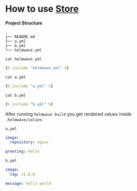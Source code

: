 # How to use [Store](../../yaml/#store)

**Project Structure**

```console
.
├── README.md
├── a.yml
├── b.yml
└── helmwave.yml

```

`cat helmwave.yml`

```yaml
{% include "helmwave.yml" %}
```

`cat a.yml`

```yaml
{% include "a.yml" %}
```

`cat b.yml`

```yaml
{% include "b.yml" %}
```

After running `helmwave build` you get rendered values inside `.helmwave/values`:

`a.yml`

```yaml
image:
  repository: nginx

greeting: hello
```

`b.yml`

```yaml
image:
  tag: v1.0.0

message: hello world
```
